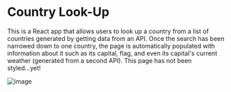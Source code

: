 # Country Look-Up
This is a React app that allows users to look up a country from a list of countries generated by getting data from an API. Once the search has been narrowed down to one country, the page is automatically populated with information about it such as its capital, flag, and even its capital's current weather (generated from a second API). This page has not been styled...yet!

![image](https://user-images.githubusercontent.com/77036553/191948945-c5f7639d-79a0-4c39-b57a-c6646ca8e480.png)
